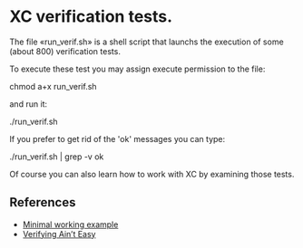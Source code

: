 XC verification tests.
======================

The file «run_verif.sh» is a shell script that launchs the execution of
some (about 800) verification tests.

To execute these test you may assign execute permission to the file:

chmod a+x run_verif.sh

and run it:

./run_verif.sh

If you prefer to get rid of the 'ok' messages you can type:

./run_verif.sh | grep -v ok

Of course you can also learn how to work with XC by examining those tests.


## References

- [Minimal working example](https://portwooddigital.com/2021/07/01/minimal-working-example/)
- [Verifying Ain’t Easy](https://portwooddigital.com/2021/07/11/verifying-aint-easy/)

